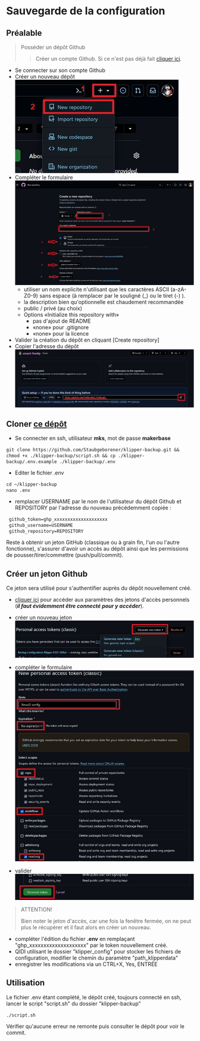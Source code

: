 # Sauvegarde de la configuration

## Préalable

> Posséder un dépôt Github
>> Créer un compte Github. Si ce n'est pas déjà fait [cliquer ici](https://github.com/).

- Se connecter sur son compte Github
- Créer un nouveau dépôt  
![](../Images/gh-new-repo.jpg)
- Compléter le formulaire
![](../Images/gh-new-repo-form.jpg)
  - utiliser un nom explicite n'utilisant que les caractères ASCII (a-zA-Z0-9) sans espace (à remplacer par le souligné (_) ou le tiret (-) ).
  - la description bien qu'optionnelle est chaudement recommandée
  - public / privé (au choix)
  - Options «Initialize this repository with»
    - pas d'ajout de README
	- «none» pour .gitignore
	- «none» pour la licence
- Valider la création du dépôt en cliquant [Create repository]
- Copier l'adresse du dépôt
![](../Images/gh-repo-url.jpg)

## Cloner [ce dépôt](https://github.com/Staubgeborener/klipper-backup)

- Se connecter en ssh, utilisateur **mks**, mot de passe **makerbase**

```
git clone https://github.com/Staubgeborener/klipper-backup.git && chmod +x ./klipper-backup/script.sh && cp ./klipper-backup/.env.example ./klipper-backup/.env
```
- Editer le fichier .env
```
cd ~/klipper-backup
nano .env
```
- remplacer USERNAME par le nom de l'utilisateur du dépôt Github et REPOSITORY par l'adresse du nouveau précédemment copiée :
```
 github_token=ghp_xxxxxxxxxxxxxxxxxxxx
 github_username=USERNAME
 github_repository=REPOSITORY
```
Reste à obtenir un jeton GitHub (classique ou à grain fin, l'un ou l'autre fonctionne), s'assurer d'avoir un accès au dépôt ainsi que les permissions de pousser/tirer/commettre (push/pull/commit).

## Créer un jeton Github

Ce jeton sera utilisé pour s'authentifier auprès du dépôt nouvellement créé.

- [cliquer ici](https://github.com/settings/tokens) pour accéder aux paramètres des jetons d'accès personnels (***il faut évidemment être connecté pour y accéder***).

- créer un nouveau jeton
![](../Images/gh-new-token.jpg)
- compléter le formulaire
![](../Images/gh-token-scopes.jpg)
- valider
![](../Images/gh-token-validate.jpg)


> ATTENTION!
> 
> Bien noter le jeton d'accès, car une fois la fenêtre fermée, on ne peut plus le récupérer et il faut alors en créer un nouveau.

- compléter l'édition du fichier **.env** en remplaçant "ghp_xxxxxxxxxxxxxxxxxxxx" par le token nouvellement créé.
- QIDI utilisant le dossier "klipper_config" pour stocker les fichiers de configuration, modifier le chemin du paramètre "path_klipperdata"
- enregistrer les modifications via un CTRL+X, Yes, ENTRÉE

## Utilisation

Le fichier .env étant complété, le dépôt créé, toujours connecté en ssh, lancer le script "script.sh" du dossier "klipper-backup"
```
./script.sh
```
Vérifier qu'aucune erreur ne remonte puis consulter le dépôt pour voir le commit.

